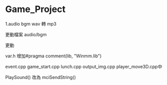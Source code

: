 # Game_Project
1.audio bgm wav 轉 mp3

更動檔案
audio/bgm

更動

var.h 增加#pragma comment(lib, "Winmm.lib")

event.cpp game_start.cpp lunch.cpp output_img.cpp player_move3D.cpp中

PlaySound() 改為 mciSendString()
